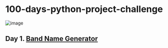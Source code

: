 # 100-days-python-project-challenge
![image](https://github.com/user-attachments/assets/491234c7-67ff-41a1-a066-4822093e697c)

## Day 1. [Band Name Generator](https://github.com/Sravanthi-Duddeti/100-days-python-project-challenge/tree/main/Day1)
